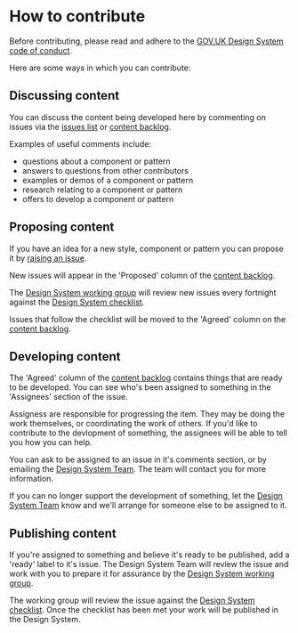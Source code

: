# How to contribute

Before contributing, please read and adhere to the [GOV.UK Design System code of conduct](CODE_OF_CONDUCT.md).

Here are some ways in which you can contribute:

## Discussing content

You can discuss the content being developed here by commenting on issues via the [issues list](https://github.com/alphagov/govuk-design-system-backlog/issues) or [content backlog](https://github.com/alphagov/govuk-design-system-backlog/projects/3).

Examples of useful comments include:

- questions about a component or pattern
- answers to questions from other contributors
- examples or demos of a component or pattern
- research relating to a component or pattern
- offers to develop a component or pattern


## Proposing content

If you have an idea for a new style, component or pattern you can propose it by [raising an issue](https://github.com/alphagov/govuk-design-system-backlog/issues/new).

New issues will appear in the 'Proposed' column of the [content backlog](https://github.com/alphagov/govuk-design-system-backlog/projects/3).

The [Design System working group](WORKING_GROUP.MD) will review new issues every fortnight against the [Design System checklist](CHECKLIST.md).

Issues that follow the checklist will be moved to the 'Agreed' column on the [content backlog](https://github.com/alphagov/govuk-design-system-backlog/projects/3).


## Developing content

The 'Agreed' column of the [content backlog](https://github.com/alphagov/govuk-design-system-backlog/projects/3) contains things that are ready to be developed. You can see who's been assigned to something in the 'Assignees' section of the issue.

Assigness are responsible for progressing the item. They may be doing the work themselves, or coordinating the work of others. If you'd like to contribute to the devlopment of something, the assignees will be able to tell you how you can help.

You can ask to be assigned to an issue in it's comments section, or by emailing the [Design System Team](govuk-design-system-support@digital.cabinet-office.gov.uk). The team will contact you for more information.

If you can no longer support the development of something, let the [Design System Team](govuk-design-system-support@digital.cabinet-office.gov.uk) know and we'll arrange for someone else to be assigned to it.


## Publishing content

If you're assigned to something and believe it's ready to be published, add a 'ready' label to it's issue. The Design System Team will review the issue and work with you to prepare it for assurance by the [Design System working group](WORKING_GROUP.md).

The working group will review the issue against the [Design System checklist](CHECKLIST.md). Once the checklist has been met your work will be published in the Design System.


